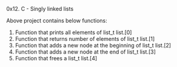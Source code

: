 0x12. C - Singly linked lists

Above project contains below functions:
1. Function that prints all elements of list_t list.[0]
2. Function that returns number of elements of list_t list.[1]
3. Function that adds a new node at the beginning of list_t list.[2]
4. Function that adds a new node at the end of list_t list.[3]
5. Function that frees a list_t list.[4]
